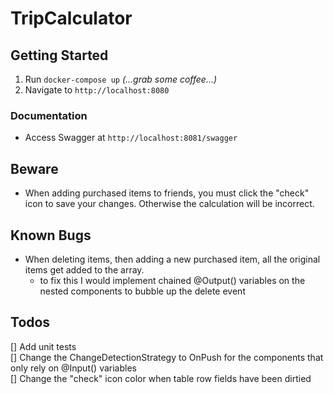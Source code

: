 # TripCalculator

## Getting Started

1. Run `docker-compose up` _(...grab some coffee...)_
2. Navigate to `http://localhost:8080`

### Documentation

- Access Swagger at `http://localhost:8081/swagger`

## Beware

- When adding purchased items to friends, you must click the "check" icon to save your changes. Otherwise the calculation will be incorrect.

## Known Bugs

- When deleting items, then adding a new purchased item, all the original items get added to the array.
  - to fix this I would implement chained @Output() variables on the nested components to bubble up the delete event

## Todos

[] Add unit tests  
[] Change the ChangeDetectionStrategy to OnPush for the components that only rely on @Input() variables  
[] Change the "check" icon color when table row fields have been dirtied  
